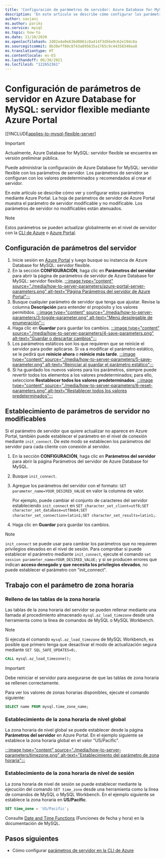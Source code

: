 ```yaml
---
title: 'Configuración de parámetros de servidor: Azure Database for MySQL: servidor flexible en Azure Portal'
description: 'En este artículo se describe cómo configurar los parámetros de servidor MySQL en Azure Database for MySQL: servidor flexible mediante Azure Portal.'
author: savjani
ms.author: pariks
ms.service: mysql
ms.topic: how-to
ms.date: 11/10/2020
ms.openlocfilehash: 2d02a4e0e63bd0861c0a414f3d56e9c62e19dc8a
ms.sourcegitcommit: 8b38eff08c8743a095635a1765c9c44358340aa8
ms.translationtype: HT
ms.contentlocale: es-ES
ms.lasthandoff: 06/30/2021
ms.locfileid: "122652361"
---
```

# <a name="configure-server-parameters-in-azure-database-for-mysql---flexible-server-using-the-azure-portal"></a>Configuración de parámetros de servidor en Azure Database for MySQL: servidor flexible mediante Azure Portal

[[!INCLUDE[applies-to-mysql-flexible-server](../includes/applies-to-mysql-flexible-server.md)]

> [!IMPORTANT]
> Actualmente, Azure Database for MySQL: servidor flexible se encuentra en versión preliminar pública.

Puede administrar la configuración de Azure Database for MySQL: servidor flexible con los parámetros de servidor. Los parámetros de servidor se configuran con los valores predeterminados y recomendados al crear el servidor.  

En este artículo se describe cómo ver y configurar estos parámetros mediante Azure Portal. La hoja de parámetros de servidor de Azure Portal muestra el parámetro de servidor modificable y no modificable. Los parámetros de servidor no modificables están atenuados.

>[!Note]
> Estos parámetros se pueden actualizar globalmente en el nivel de servidor con la [CLI de Azure](./how-to-configure-server-parameters-cli.md) o [Azure Portal](./how-to-configure-server-parameters-portal.md).

## <a name="configure-server-parameters"></a>Configuración de parámetros del servidor

1. Inicie sesión en [Azure Portal](https://portal.azure.com) y luego busque su instancia de Azure Database for MySQL: servidor flexible.
2. En la sección **CONFIGURACIÓN**, haga clic en **Parámetros del servidor** para abrir la página de parámetros de servidor de Azure Database for MySQL: servidor flexible.
[:::image type="content" source="./media/how-to-server-parameters/azure-portal-server-parameters.png" alt-text="Página Parámetros del servidor de Azure Portal":::](./media/how-to-server-parameters/azure-portal-server-parameters.png#lightbox)
3. Busque cualquier parámetro de servidor que tenga que ajustar. Revise la columna **Descripción** para entender el propósito y los valores permitidos.
[:::image type="content" source="./media/how-to-server-parameters/3-toggle-parameter.png" alt-text="Menú desplegable de enumeración":::](./media/how-to-server-parameters/3-toggle-parameter.png#lightbox)
4. Haga clic en **Guardar** para guardar los cambios.
[:::image type="content" source="./media/how-to-server-parameters/4-save-parameters.png" alt-text="Guardar o descartar cambios":::](./media/how-to-server-parameters/4-save-parameters.png#lightbox)
5. Los parámetros estáticos son los que requieren que se reinicie el servidor para poder aplicarse. Si va a modificar el parámetro estático, se le pedirá que **reinicie ahora** o **reinicie más tarde**.
[:::image type="content" source="./media/how-to-server-parameters/5-save-parameter.png" alt-text="Reiniciar al guardar el parámetro estático":::](./media/how-to-server-parameters/5-save-parameter.png#lightbox)
6. Si ha guardado los nuevos valores para los parámetros, siempre puede revertir todos los elementos a los valores predeterminados; para ello, seleccione **Restablecer todos los valores predeterminados**.
[:::image type="content" source="./media/how-to-server-parameters/6-reset-parameters.png" alt-text="Restablecer todos los valores predeterminados":::](./media/how-to-server-parameters/6-reset-parameters.png#lightbox)

## <a name="setting-non-modifiable-server-parameters"></a>Establecimiento de parámetros de servidor no modificables

Si el parámetro de servidor que quiere actualizar no aparece en Azure Portal, también puede establecer el parámetro en el nivel de conexión mediante `init_connect`. De este modo se establecen los parámetros del servidor para cada cliente con conexión al servidor. 

1. En la sección **CONFIGURACIÓN**, haga clic en **Parámetros del servidor** para abrir la página Parámetros del servidor de Azure Database for MySQL.
2. Busque `init_connect`.
3. Agregue los parámetros del servidor con el formato: `SET parameter_name=YOUR_DESIRED_VALUE` en valor la columna de valor.

    Por ejemplo, puede cambiar el conjunto de caracteres del servidor estableciendo `init_connect` en `SET character_set_client=utf8;SET character_set_database=utf8mb4;SET character_set_connection=latin1;SET character_set_results=latin1;`.
4. Haga clic en **Guardar** para guardar los cambios.

>[!Note]
> `init_connect` se puede usar para cambiar los parámetros que no requieren privilegios elevados en el nivel de sesión. Para comprobar si puede establecer el parámetro mediante `init_connect`, ejecute el comando `set session parameter_name=YOUR_DESIRED_VALUE;` y si se producen errores que indican **acceso denegado y que necesita los privilegios elevados**, no puede establecer el parámetro con "init_connect".

## <a name="working-with-the-time-zone-parameter"></a>Trabajo con el parámetro de zona horaria

### <a name="populating-the-time-zone-tables"></a>Relleno de las tablas de la zona horaria

Las tablas de la zona horaria del servidor se pueden rellenar mediante una llamada al procedimiento almacenado `mysql.az_load_timezone` desde una herramienta como la línea de comandos de MySQL o MySQL Workbench.

> [!NOTE]
> Si ejecuta el comando `mysql.az_load_timezone` de MySQL Workbench, es posible que primero tenga que desactivar el modo de actualización segura mediante `SET SQL_SAFE_UPDATES=0;`.

```sql
CALL mysql.az_load_timezone();
```

> [!IMPORTANT]
>Debe reiniciar el servidor para asegurarse de que las tablas de zona horaria se rellenen correctamente.<!-- FIX ME To restart the server, use the [Azure portal](how-to-restart-server-portal.md) or [CLI](how-to-restart-server-cli.md).-->

Para ver los valores de zonas horarias disponibles, ejecute el comando siguiente:

```sql
SELECT name FROM mysql.time_zone_name;
```

### <a name="setting-the-global-level-time-zone"></a>Establecimiento de la zona horaria de nivel global

La zona horaria de nivel global se puede establecer desde la página **Parámetros del servidor** en Azure Portal. En el ejemplo siguiente se establece la zona horaria global en el valor "US/Pacific".

[:::image type="content" source="./media/how-to-server-parameters/timezone.png" alt-text="Establecimiento del parámetro de zona horaria":::](./media/how-to-server-parameters/timezone.png#lightbox)

### <a name="setting-the-session-level-time-zone"></a>Establecimiento de la zona horaria de nivel de sesión

La zona horaria de nivel de sesión se puede establecer mediante la ejecución del comando `SET time_zone` desde una herramienta como la línea de comandos de MySQL o MySQL Workbench. En el ejemplo siguiente se establece la zona horaria en **US/Pacific**.

```sql
SET time_zone = 'US/Pacific';
```

Consulte [Date and Time Functions](https://dev.mysql.com/doc/refman/5.7/en/date-and-time-functions.html#function_convert-tz) (Funciones de fecha y hora) en la documentación de MySQL.

## <a name="next-steps"></a>Pasos siguientes

- Cómo configurar [parámetros de servidor en la CLI de Azure](./how-to-configure-server-parameters-cli.md)
